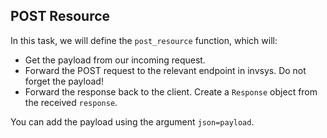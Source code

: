 ## POST Resource

In this task, we will define the `post_resource` function, which will:
- Get the payload from our incoming request.
- Forward the POST request to the relevant endpoint in invsys. Do not forget the payload!
- Forward the response back to the client. Create a `Response` object from the received `response`.

<div class="hint">

You can add the payload using the argument `json=payload`.
</div>

